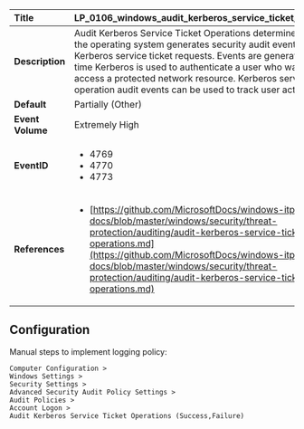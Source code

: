 | Title            | LP_0106_windows_audit_kerberos_service_ticket_operations                                                                     |
|:-----------------|:--------------------------------------------------------------------------------|
| **Description**  | Audit Kerberos Service Ticket Operations determines whether the operating  system generates security audit events for Kerberos service ticket requests. Events are generated every time Kerberos is used to authenticate a user who  wants to access a protected network resource. Kerberos service ticket  operation audit events can be used to track user activity                                                               |
| **Default**      | Partially (Other)                                                                   |
| **Event Volume** | Extremely High                                                                    |
| **EventID**      | <ul><li>4769</li><li>4770</li><li>4773</li></ul>         |
| **References**   | <ul><li>[https://github.com/MicrosoftDocs/windows-itpro-docs/blob/master/windows/security/threat-protection/auditing/audit-kerberos-service-ticket-operations.md](https://github.com/MicrosoftDocs/windows-itpro-docs/blob/master/windows/security/threat-protection/auditing/audit-kerberos-service-ticket-operations.md)</li></ul> |



## Configuration

Manual steps to implement logging policy:

```
Computer Configuration >
Windows Settings >
Security Settings >
Advanced Security Audit Policy Settings >
Audit Policies >
Account Logon >
Audit Kerberos Service Ticket Operations (Success,Failure)
```


